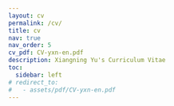 ```yaml
---
layout: cv
permalink: /cv/
title: cv
nav: true
nav_order: 5
cv_pdf: CV-yxn-en.pdf
description: Xiangning Yu's Curriculum Vitae
toc:
  sidebar: left
# redirect_to:
#   - assets/pdf/CV-yxn-en.pdf
---
```

